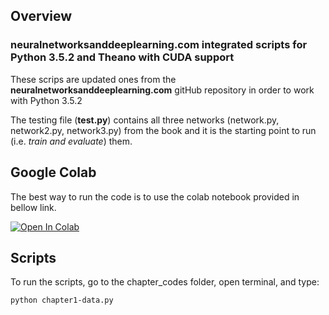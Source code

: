 ## Overview

### neuralnetworksanddeeplearning.com integrated scripts for Python 3.5.2 and Theano with CUDA support

These scrips are updated ones from the **neuralnetworksanddeeplearning.com** gitHub repository in order to work with Python 3.5.2

The testing file (**test.py**) contains all three networks (network.py, network2.py, network3.py) from the book and it is the starting point to run (i.e. *train and evaluate*) them.

## Google Colab
The best way to run the code is to use the colab notebook provided in bellow link.

[![Open In Colab](https://colab.research.google.com/assets/colab-badge.svg)](https://colab.research.google.com/drive/1OAzGo1E5uKuKw1R2Cbce2KKxpvHPaLyY?usp=sharing)

## Scripts
To run the scripts, go to the chapter_codes folder, open terminal, and type:
```bash
python chapter1-data.py
```

